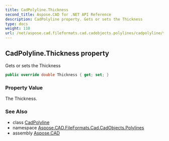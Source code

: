 ```yaml
---
title: CadPolyline.Thickness
second_title: Aspose.CAD for .NET API Reference
description: CadPolyline property. Gets or sets the Thickness
type: docs
weight: 110
url: /net/aspose.cad.fileformats.cad.cadobjects.polylines/cadpolyline/thickness/
---
```

## CadPolyline.Thickness property

Gets or sets the Thickness

```csharp
public override double Thickness { get; set; }
```

### Property Value

The Thickness.

### See Also

* class [CadPolyline](../)
* namespace [Aspose.CAD.FileFormats.Cad.CadObjects.Polylines](../../cadpolyline/)
* assembly [Aspose.CAD](../../../)


